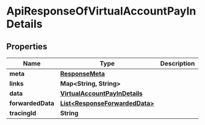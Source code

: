 

# ApiResponseOfVirtualAccountPayInDetails


## Properties

Name | Type | Description | Notes
------------ | ------------- | ------------- | -------------
**meta** | [**ResponseMeta**](ResponseMeta.md) |  |  [optional]
**links** | **Map&lt;String, String&gt;** |  |  [optional]
**data** | [**VirtualAccountPayInDetails**](VirtualAccountPayInDetails.md) |  |  [optional]
**forwardedData** | [**List&lt;ResponseForwardedData&gt;**](ResponseForwardedData.md) |  |  [optional]
**tracingId** | **String** |  |  [optional]



